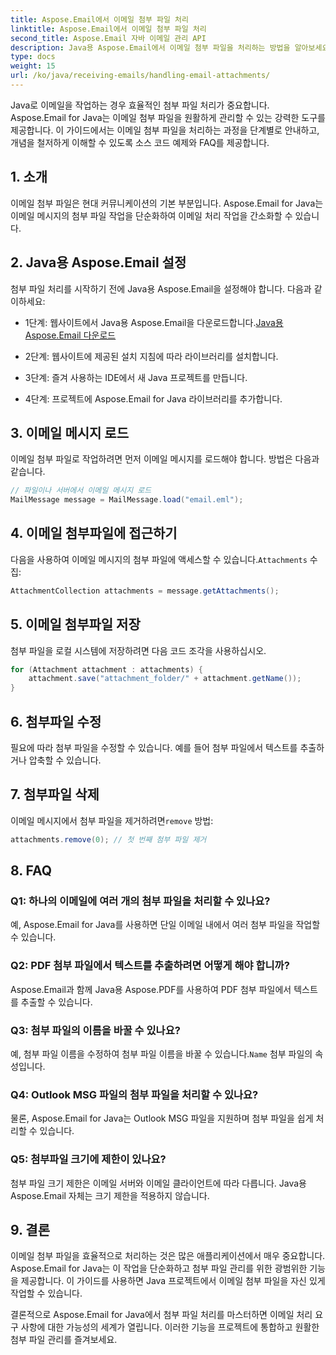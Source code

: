 ```yaml
---
title: Aspose.Email에서 이메일 첨부 파일 처리
linktitle: Aspose.Email에서 이메일 첨부 파일 처리
second_title: Aspose.Email 자바 이메일 관리 API
description: Java용 Aspose.Email에서 이메일 첨부 파일을 처리하는 방법을 알아보세요. 효율적인 이메일 첨부 파일 관리를 위한 소스 코드와 FAQ가 포함된 단계별 가이드입니다.
type: docs
weight: 15
url: /ko/java/receiving-emails/handling-email-attachments/
---
```


Java로 이메일을 작업하는 경우 효율적인 첨부 파일 처리가 중요합니다. Aspose.Email for Java는 이메일 첨부 파일을 원활하게 관리할 수 있는 강력한 도구를 제공합니다. 이 가이드에서는 이메일 첨부 파일을 처리하는 과정을 단계별로 안내하고, 개념을 철저하게 이해할 수 있도록 소스 코드 예제와 FAQ를 제공합니다.

## 1. 소개

이메일 첨부 파일은 현대 커뮤니케이션의 기본 부분입니다. Aspose.Email for Java는 이메일 메시지의 첨부 파일 작업을 단순화하여 이메일 처리 작업을 간소화할 수 있습니다.

## 2. Java용 Aspose.Email 설정

첨부 파일 처리를 시작하기 전에 Java용 Aspose.Email을 설정해야 합니다. 다음과 같이하세요:

-  1단계: 웹사이트에서 Java용 Aspose.Email을 다운로드합니다.[Java용 Aspose.Email 다운로드](https://releases.aspose.com/email/java/)

- 2단계: 웹사이트에 제공된 설치 지침에 따라 라이브러리를 설치합니다.

- 3단계: 즐겨 사용하는 IDE에서 새 Java 프로젝트를 만듭니다.

- 4단계: 프로젝트에 Aspose.Email for Java 라이브러리를 추가합니다.

## 3. 이메일 메시지 로드

이메일 첨부 파일로 작업하려면 먼저 이메일 메시지를 로드해야 합니다. 방법은 다음과 같습니다.

```java
// 파일이나 서버에서 이메일 메시지 로드
MailMessage message = MailMessage.load("email.eml");
```

## 4. 이메일 첨부파일에 접근하기

 다음을 사용하여 이메일 메시지의 첨부 파일에 액세스할 수 있습니다.`Attachments` 수집:

```java
AttachmentCollection attachments = message.getAttachments();
```

## 5. 이메일 첨부파일 저장

첨부 파일을 로컬 시스템에 저장하려면 다음 코드 조각을 사용하십시오.

```java
for (Attachment attachment : attachments) {
    attachment.save("attachment_folder/" + attachment.getName());
}
```

## 6. 첨부파일 수정

필요에 따라 첨부 파일을 수정할 수 있습니다. 예를 들어 첨부 파일에서 텍스트를 추출하거나 압축할 수 있습니다.

## 7. 첨부파일 삭제

 이메일 메시지에서 첨부 파일을 제거하려면`remove` 방법:

```java
attachments.remove(0); // 첫 번째 첨부 파일 제거
```

## 8. FAQ

### Q1: 하나의 이메일에 여러 개의 첨부 파일을 처리할 수 있나요?

예, Aspose.Email for Java를 사용하면 단일 이메일 내에서 여러 첨부 파일을 작업할 수 있습니다.

### Q2: PDF 첨부 파일에서 텍스트를 추출하려면 어떻게 해야 합니까?

Aspose.Email과 함께 Java용 Aspose.PDF를 사용하여 PDF 첨부 파일에서 텍스트를 추출할 수 있습니다.

### Q3: 첨부 파일의 이름을 바꿀 수 있나요?

 예, 첨부 파일 이름을 수정하여 첨부 파일 이름을 바꿀 수 있습니다.`Name` 첨부 파일의 속성입니다.

### Q4: Outlook MSG 파일의 첨부 파일을 처리할 수 있나요?

물론, Aspose.Email for Java는 Outlook MSG 파일을 지원하며 첨부 파일을 쉽게 처리할 수 있습니다.

### Q5: 첨부파일 크기에 제한이 있나요?

첨부 파일 크기 제한은 이메일 서버와 이메일 클라이언트에 따라 다릅니다. Java용 Aspose.Email 자체는 크기 제한을 적용하지 않습니다.

## 9. 결론

이메일 첨부 파일을 효율적으로 처리하는 것은 많은 애플리케이션에서 매우 중요합니다. Aspose.Email for Java는 이 작업을 단순화하고 첨부 파일 관리를 위한 광범위한 기능을 제공합니다. 이 가이드를 사용하면 Java 프로젝트에서 이메일 첨부 파일을 자신 있게 작업할 수 있습니다.

결론적으로 Aspose.Email for Java에서 첨부 파일 처리를 마스터하면 이메일 처리 요구 사항에 대한 가능성의 세계가 열립니다. 이러한 기능을 프로젝트에 통합하고 원활한 첨부 파일 관리를 즐겨보세요.